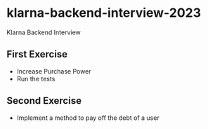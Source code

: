 # klarna-backend-interview-2023

Klarna Backend Interview

## First Exercise

- Increase Purchase Power
- Run the tests

## Second Exercise

- Implement a method to pay off the debt of a user
